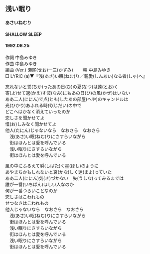 ## 浅い眠り
#### あさいねむり
####  SHALLOW SLEEP
####  1992.06.25


作詞     中島みゆき  
作曲      中島みゆき  
編曲 (Ver.) 瀬尾(せお)一三(かずみ)　　 
唄     中島みゆき   
□ LYRIC (a)▼『浅(あさ)い眠(ねむ)り／親愛(しんあい)なる者(しゃ)へ』    
  
  
忘れないと誓(ちか)ったあの日(ひ)の夏(なつ)は遠(とお)く  
寄(よ)せて返(かえ)す波(なみ)にもあの日(ひ)の風(かぜ)はいない  
ああ二人(ににん)で点(とも)したあの部屋(へや)のキャンドルは  
光(ひかり)あふれる時代(じだい)の中で  
どこへはかなく消えていったのか  
恋しさを聞かせてよ  
惜(お)しみなく聞かせてよ  
他人(たにん)じゃないなら　なおさら　なおさら  
　浅(あさ)い眠(ねむ)りにさすらいながら  
　街はほんとは愛を呼んでいる  
　浅い眠りにさすらいながら  
　街はほんとは愛を呼んでいる  
  
風の中にふるえて瞬(しばた)く星(ほし)のように  
あやまちかもしれないと哀(かな)しく迷(まよ)っていた  
ああ二人(ににん)気(き)づかない　失(うしな)ってみるまでは  
誰が一番(いちばん)ほしい人なのか  
何が一番つらいことなのか  
恋しさはこわれもの  
せつなさはこわれもの  
他人じゃないなら　なおさら　なおさら  
　浅(あさ)い眠(ねむ)りにさすらいながら  
　街はほんとは愛を呼んでいる  
　浅い眠りにさすらいながら  
　街はほんとは愛を呼んでいる  
　浅い眠りにさすらいながら  
　街はほんとは愛を呼んでいる  
